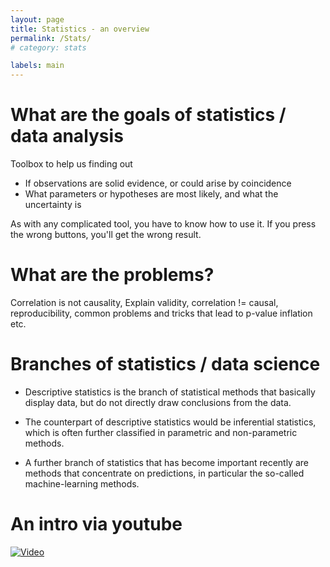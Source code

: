 ```yaml
---
layout: page
title: Statistics - an overview
permalink: /Stats/
# category: stats

labels: main
---
```


# What are the goals of statistics / data analysis

Toolbox to help us finding out 

* If observations are solid evidence, or could arise by coincidence
* What parameters or hypotheses are most likely, and what the uncertainty is 

As with any complicated tool, you have to know how to use it. If you press the wrong buttons, you'll get the wrong result. 

# What are the problems?


Correlation is not causality, Explain validity, correlation != causal, reproducibility, common problems and tricks that lead to p-value inflation etc.

# Branches of statistics / data science


* Descriptive statistics is the branch of statistical methods that basically display data, but do not directly draw conclusions from the data.

* The counterpart of descriptive statistics would be inferential statistics, which is often further classified in parametric and non-parametric methods.

* A further branch of statistics that has become important recently are methods that concentrate on predictions, in particular the so-called machine-learning methods.


# An intro via youtube 


[![Video](http://img.youtube.com/vi/2wLfFB_6SKI/0.jpg)](https://www.youtube.com/watch?v=2wLfFB_6SKI)

